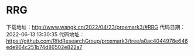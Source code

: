 # RRG
下载地址：http://www.wangk.cn/2022/04/23/proxmark3/#RRG
代码日期：2022-06-13 13:30:35
代码地址：https://github.com/RfidResearchGroup/proxmark3/tree/a0ac4044978e646ede964c251b74d86502e822a7
